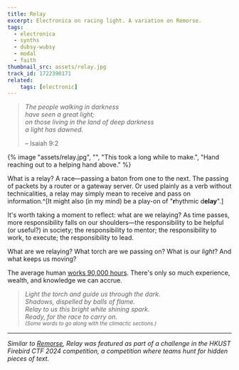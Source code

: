 ```yaml
---
title: Relay
excerpt: Electronica on racing light. A variation on Remorse.
tags:
  - electronica
  - synths
  - dubsy-wubsy
  - modal
  - faith
thumbnail_src: assets/relay.jpg
track_id: 1722390171
related:
    tags: [electronic]
---
```


> *The people walking in darkness*  
> 	*have seen a great light;*  
> *on those living in the land of deep darkness*  
> 	*a light has dawned.*
> 
> – Isaiah 9:2

{% image "assets/relay.jpg", "", "This took a long while to make.", "Hand reaching out to a helping hand above." %}

What is a relay? A race—passing a baton from one to the next. The passing of packets by a router or a gateway server. Or used plainly as a verb without technicalities, a relay may simply mean to receive and pass on information.^[It might also (in my mind) be a play-on of "**r**hythmic d**elay**".]

It's worth taking a moment to reflect: what are we relaying? As time passes, more responsibility falls on our shoulders—the responsibility to be helpful (or useful?) in society; the responsibility to mentor; the responsibility to work, to execute; the responsibility to lead.

What are we relaying? What torch are we passing on? What is our *light*? And what keeps us moving?

The average human [works 90,000 hours](https://www.gettysburg.edu/news/stories?id=79db7b34-630c-4f49-ad32-4ab9ea48e72b). There's only so much experience, wealth, and knowledge we can accrue.

> *Light the torch and guide us through the dark.*  
> *Shadows, dispelled by balls of flame.*  
> *Relay to us this bright white shining spark.*  
> *Ready, for the race to carry on.*  
> <sup>*(Some words to go along with the climactic sections.)*</sup>

---

*Similar to [Remorse](/posts/remorse), Relay was featured as part of a challenge in the HKUST Firebird CTF 2024 competition, a competition where teams hunt for hidden pieces of text.*